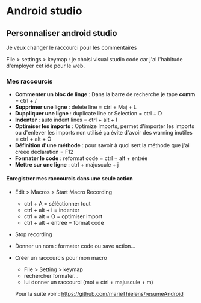 # Android studio

## Personnaliser android studio

Je veux changer le raccourci pour les commentaires

File > settings > keymap : je choisi visual studio code car j'ai l'habitude d'employer cet ide pour le web.

### Mes raccourcis 

- **Commenter un bloc de linge** : Dans la barre de recherche je tape **comm** =  ctrl + /
- **Supprimer une ligne** : delete line = ctrl + Maj + L
- **Duppliquer une ligne** : duplicate line or Selection = ctrl + D
- **Indenter** : auto indent lines = ctrl + alt + I
- **Optimiser les imports** : Optimize Imports, permet d'importer les imports ou d'enlever les imports non utilisé ça évite d'avoir des warning inutiles = ctrl + alt + O
- **Définition d'une méthode** : pour savoir à quoi sert la méthode que j'ai créee declaration = F12
- **Formater le code** : reformat code = ctrl + alt + entrée
- **Mettre sur une ligne** : ctrl + majuscule + j

#### Enregistrer mes raccourcis dans une seule action

- Edit > Macros > Start Macro Recording
    - ctrl + A = séléctionner tout
    - ctrl + alt + i = indenter
    - ctrl + alt + O = optimiser import
    - ctrl + alt + entrée = format code
- Stop recording
- Donner un nom : formater code ou save action...

- Créer un raccourcis pour mon macro
    - File > Setting > keymap
    - rechercher formater... 
    - lui donner un raccourci (moi = ctrl + majuscule + m)

    Pour la suite voir : https://github.com/marieThielens/resumeAndroid

